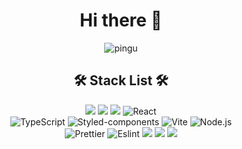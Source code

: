 <div align="center">
  <h1>Hi there 👋</h1>
  <img alt="pingu" src="https://github.com/user-attachments/assets/eb3b6eab-44f9-4c5d-80e1-f272250cfa73" />
  
  
  <h2>🛠 Stack List 🛠</h2>
  <img src="https://img.shields.io/badge/HTML5-E34F26.svg?&style=round-square&logo=Html5&logoColor=white"> <img src="https://img.shields.io/badge/CSS3-1572B6.svg?&style=round-square&logo=css3&logoColor=white">
  <img src="https://img.shields.io/badge/Javascript-F7DF1E.svg?&style=round-square&logo=Javascript&logoColor=white">
  <img alt="React" src ="https://img.shields.io/badge/React-61DAFB.svg?&style=round-square&logo=React&logoColor=white"/>
  <br/>
  <img alt="TypeScript" src ="https://img.shields.io/badge/Typescript-3178C6.svg?&style=round-square&logo=Typescript&logoColor=white"/>
  <img alt="Styled-components" src ="https://img.shields.io/badge/styled--components-DB7093.svg?&style=round-square&logo=styledComponents&logoColor=white"/>
  <img alt="Vite" src ="https://img.shields.io/badge/Vite-646CFF.svg?&style=round-square&logo=Vite&logoColor=white"/>
  <img alt="Node.js" src ="https://img.shields.io/badge/Node.js-5FA04E.svg?&style=round-square&logo=Node.js&logoColor=white"/>
  <br/>
  <img alt="Prettier" src ="https://img.shields.io/badge/Prettier-F7B93E.svg?&style=round-square&logo=Prettier&logoColor=white"/>
  <img alt="Eslint" src ="https://img.shields.io/badge/Eslint-4B32C3.svg?&style=round-square&logo=Eslint&logoColor=white"/>
  <img src="https://img.shields.io/badge/Git-F05032.svg?&style=round-square&logo=Git&logoColor=white"> <img src="https://img.shields.io/badge/Github-181717.svg?&style=round-square&logo=Github&logoColor=white">
  <img src="https://img.shields.io/badge/Slack-4A154B.svg?&style=round-square&logo=Slack&logoColor=white">
</div>
<!--
**unanbb/unanbb** is a ✨ _special_ ✨ repository because its `README.md` (this file) appears on your GitHub profile.

Here are some ideas to get you started:

- 🔭 I’m currently working on ...
- 🌱 I’m currently learning ...
- 👯 I’m looking to collaborate on ...
- 🤔 I’m looking for help with ...
- 💬 Ask me about ...
- 📫 How to reach me: ...
- 😄 Pronouns: ...
- ⚡ Fun fact: ...
-->
